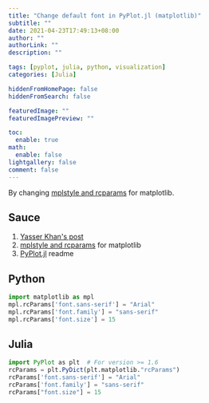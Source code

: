 ```yaml
---
title: "Change default font in PyPlot.jl (matplotlib)"
subtitle: ""
date: 2021-04-23T17:49:13+08:00
author: ""
authorLink: ""
description: ""

tags: [pyplot, julia, python, visualization]
categories: [Julia]

hiddenFromHomePage: false
hiddenFromSearch: false

featuredImage: ""
featuredImagePreview: ""

toc:
  enable: true
math:
  enable: false
lightgallery: false
comment: false
---
```


By changing [mplstyle and rcparams](https://matplotlib.org/stable/tutorials/introductory/customizing.html) for matplotlib.

<!-- more -->

## Sauce

1. [Yasser Khan's post](https://web.stanford.edu/~ymkhan/blog/2015/matplotlib_change_default_font/)
1. [mplstyle and rcparams](https://matplotlib.org/stable/tutorials/introductory/customizing.html) for matplotlib
2. [PyPlot.jl](https://github.com/JuliaPy/PyPlot.jl) readme

## Python

```py
import matplotlib as mpl
mpl.rcParams['font.sans-serif'] = "Arial"
mpl.rcParams['font.family'] = "sans-serif"
mpl.rcParams['font.size'] = 15
```

## Julia

```julia
import PyPlot as plt  # For version >= 1.6
rcParams = plt.PyDict(plt.matplotlib."rcParams")
rcParams['font.sans-serif'] = "Arial"
rcParams['font.family'] = "sans-serif"
rcParams["font.size"] = 15
```
